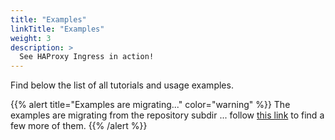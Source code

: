 ```yaml
---
title: "Examples"
linkTitle: "Examples"
weight: 3
description: >
  See HAProxy Ingress in action!
---
```


Find below the list of all tutorials and usage examples.

{{% alert title="Examples are migrating..." color="warning" %}}
The examples are migrating from the repository subdir ... follow [this link](https://github.com/jcmoraisjr/haproxy-ingress/tree/master/examples) to find a few more of them.
{{% /alert %}}

